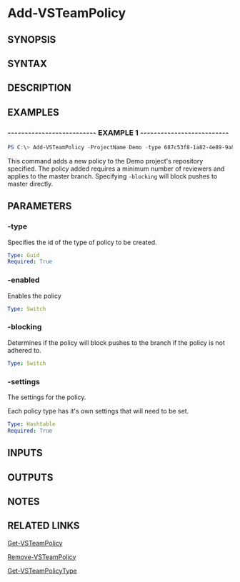 <!-- #include "./common/header.md" -->

# Add-VSTeamPolicy

## SYNOPSIS

<!-- #include "./synopsis/Add-VSTeamPolicy.md" -->

## SYNTAX

## DESCRIPTION

<!-- #include "./synopsis/Add-VSTeamPolicy.md" -->

## EXAMPLES

### -------------------------- EXAMPLE 1 --------------------------

```PowerShell
PS C:\> Add-VSTeamPolicy -ProjectName Demo -type 687c53f8-1a82-4e89-9a86-13d51bc4a8d5 -enabled -blocking -settings @{MinimumApproverCount = 1;Scope=@(@{repositoryId=b87c5af8-1a82-4e59-9a86-13d5cbc4a8d5; matchKind="Exact"; refName="refs/heads/master"})}
```

This command adds a new policy to the Demo project's repository specified. The policy added requires a minimum number of reviewers and applies to the master branch. Specifying `-blocking` will block pushes to master directly.

## PARAMETERS

<!-- #include "./params/projectName.md" -->

### -type

Specifies the id of the type of policy to be created.

```yaml
Type: Guid
Required: True
```

### -enabled

Enables the policy

```yaml
Type: Switch
```

### -blocking

Determines if the policy will block pushes to the branch if the policy is not adhered to.

```yaml
Type: Switch
```

### -settings

The settings for the policy.

Each policy type has it's own settings that will need to be set.

```yaml
Type: Hashtable
Required: True
```

## INPUTS

## OUTPUTS

## NOTES

## RELATED LINKS

[Get-VSTeamPolicy](Get-VSTeamPolicy.md)

[Remove-VSTeamPolicy](Remove-VSTeamPolicy.md)

[Get-VSTeamPolicyType](Get-VSTeamPolicyType.md)
